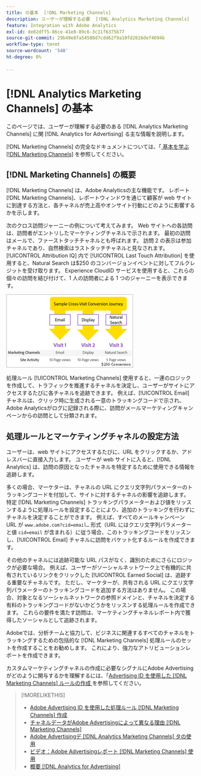 ```yaml
---
title: の基本  [!DNL Marketing Channels]
description: ユーザーが理解する必要  [!DNL Analytics Marketing Channels]  ある主  [!DNL Analytics for Advertising]  情報を説明します。
feature: Integration with Adobe Analytics
exl-id: de02dff5-86ce-41e8-89c6-3c11f6375b77
source-git-commit: 29b49e8fa54580d7cdd62f9a10fd2616def4694b
workflow-type: tm+mt
source-wordcount: '548'
ht-degree: 0%

---
```


# [!DNL Analytics Marketing Channels] の基本

このページでは、ユーザーが理解する必要のある [!DNL Analytics Marketing Channels] に関 [!DNL Analytics for Advertising] る主な情報を説明します。

[!DNL Marketing Channels] の完全なドキュメントについては、「[ 基本を学ぶ  [!DNL Marketing Channels]](https://experienceleague.adobe.com/docs/analytics/components/marketing-channels/c-getting-started-mchannel.html) を参照してください。

## [!DNL Marketing Channels] の概要

[!DNL Marketing Channels] は、Adobe Analyticsの主な機能です。 レポート [!DNL Marketing Channels]、レポートウィンドウを通じて顧客が web サイトに到達する方法と、各チャネルが売上高やオンサイト行動にどのように影響するかを示します。

次のクロス訪問ジャーニーの例について考えてみます。 Web サイトへの各訪問は、訪問者がエントリしたマーケティングチャネルで示されます。 最初の訪問はメールで、ファーストタッチチャネルとも呼ばれます。 訪問 2 の表示は参加チャネルであり、自然検索はラストタッチチャネルと見なされます。 [!UICONTROL Attribution IQ] 内で [!UICONTROL Last Touch Attribution] を使用すると、Natural Search は$250 のコンバージョンイベントに対してフルクレジットを受け取ります。 Experience CloudID サービスを使用すると、これらの個々の訪問を結び付けて、1 人の訪問者による 1 つのジャーニーを表示できます。

![ マーケティングチャネルでのクロス訪問コンバージョンジャーニーの例 ](/help/integrations/assets/a4adc-mc-sample-journey.png)

処理ルール [!UICONTROL Marketing Channels] 使用すると、一連のロジックを作成して、トラフィックを推進するチャネルを決定し、ユーザーがサイトにアクセスするたびに各チャネルを追跡できます。 例えば、[!UICONTROL Email] チャネルは、クリック時に生成される一意のトラッキングコードで示され、Adobe Analyticsがログに記録される際に、訪問がメールマーケティングキャンペーンからの訪問として分類されます。

## 処理ルールとマーケティングチャネルの設定方法

ユーザーは、web サイトにアクセスするたびに、URL をクリックするか、アドレスバーに直接入力します。 ユーザーが web サイトに入ると、[!DNL Analytics] は、訪問の原因となったチャネルを特定するために使用できる情報を追跡します。

多くの場合、マーケターは、チャネルの URL にクエリ文字列パラメーターのトラッキングコードを付加して、サイトに対するチャネルの影響を追跡します。 特定 [!DNL Marketing Channels] トラッキングパラメーターおよび値をリッスンするように処理ルールを設定することにより、追加のトラッキングを行わずにチャネルを決定することができます。 例えば、すべてのメールキャンペーン URL が `www.adobe.com?cid=email…` 形式（URL にはクエリ文字列パラメーターと値 `cid=email` が含まれる）に従う場合、このトラッキングコードをリッスンし、[!UICONTROL Email] チャネルに訪問をバケット化するルールを作成できます。

その他のチャネルには追跡可能な URL パスがなく、識別のためにさらにロジックが必要な場合。 例えば、ユーザーがソーシャルネットワーク上で有機的に共有されているリンクをクリックした [!UICONTROL Earned Social] は、追跡する重要なチャネルです。 ただし、マーケターが、共有される URL にクエリ文字列パラメーターのトラッキングコードを追加する方法はありません。 この場合、対象となるソーシャルネットワークの参照ドメインと、チャネルを決定する有料のトラッキングコードがないかどうかをリッスンする処理ルールを作成できます。 これらの要件を満たす訪問は、マーケティングチャネルレポート内で獲得したソーシャルとして追跡されます。

Adobeでは、分析チームと協力して、ビジネスに関連するすべてのチャネルをトラッキングするための包括的な [!DNL Marketing Channels] 処理ルールのセットを作成することをお勧めします。 これにより、強力なアトリビューションレポートを作成できます。

カスタムマーケティングチャネルの作成に必要なシグナルにAdobe Advertisingがどのように関与するかを理解するには、「[Advertising ID を使用した  [!DNL Marketing Channels]  ルールの作成 ](mc-ids.md) を参照してください。

>[!MORELIKETHIS]
>
>* [Adobe Advertising ID を使用した処理ルール  [!DNL Marketing Channels]  作成 ](mc-ids.md)
>* [ チャネルデータがAdobe Advertisingによって異なる理由  [!DNL Marketing Channels]](mc-data-variances.md)
>* [Adobe Advertisingデ  [!DNL Analytics Marketing Channels]  タの使用 ](mc-ac-data.md)
>* [ ビデオ：Adobe Advertisingレポート  [!DNL Marketing Channels]  使用 ](https://experienceleague.adobe.com/docs/advertising-learn/tutorials/analytics/analytics-reporting-a4adc.html)
>* [ 概要  [!DNL Analytics for Advertising]](/help/integrations/analytics/overview.md)
